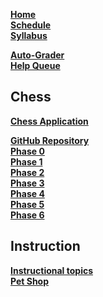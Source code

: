 [**Home**](Home)  
[**Schedule**](Home#course-schedule) <!--If structure for schedules is made, they could be moved to wiki-->  
[**Syllabus**](/instruction/syllabus/syllabus.md)  

[**Auto-Grader**](https://cs240.click)  
[**Help Queue**](https://help.cs240.click)  

## Chess

[**Chess Application**](/chess/chess.md)  
<!--Chess Assignments-->
[**GitHub Repository**](/chess/chess-github-repository/chess-github-repository.md)  
[**Phase 0**](/chess/0-chess-moves/chess-moves.md)  
[**Phase 1**](/chess/1-chess-game/chess-game.md)  
[**Phase 2**](/chess/2-server-design/server-design.md)  
[**Phase 3**](/chess/3-web-api/web-api.md)  
[**Phase 4**](/chess/4-database/database.md)  
[**Phase 5**](/chess/5-pregame/pregame.md)  
[**Phase 6**](/chess/6-gameplay/gameplay.md)  
<!--I don't think we need to link to getting started directly through here?-->

## Instruction

[**Instructional topics**](/instruction/modules.md)  
[**Pet Shop**](/petshop/petshop.md)  
<!--Write out topics in either alphabetical or instruction order, or only parent links within modules.md-->

<!--Files not listed:
  - Chess: Code Quality Rubric
  - Phase 0: Game of Chess
  - Phase 3: TA Tips
  - Phase 4: Debugging Tips
  - Chess Phases: Getting Started (6)
  - All 40 instruction topics
-->
